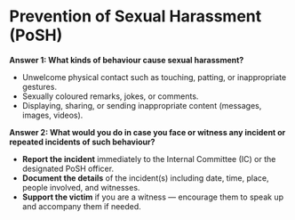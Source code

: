 # Prevention of Sexual Harassment (PoSH)

**Answer 1: What kinds of behaviour cause sexual harassment?**  
- Unwelcome physical contact such as touching, patting, or inappropriate gestures.  
- Sexually coloured remarks, jokes, or comments.  
- Displaying, sharing, or sending inappropriate content (messages, images, videos).  

**Answer 2: What would you do in case you face or witness any incident or repeated incidents of such behaviour?**  
- **Report the incident** immediately to the Internal Committee (IC) or the designated PoSH officer.  
- **Document the details** of the incident(s) including date, time, place, people involved, and witnesses.  
- **Support the victim** if you are a witness — encourage them to speak up and accompany them if needed. 
